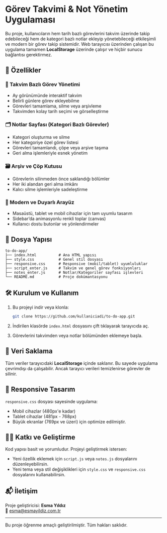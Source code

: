# Görev Takvimi & Not Yönetim Uygulaması

Bu proje, kullanıcıların hem tarih bazlı görevlerini takvim üzerinde takip edebileceği hem de kategori bazlı notlar ekleyip yönetebileceği etkileşimli ve modern bir görev takip sistemidir. Web tarayıcısı üzerinden çalışan bu uygulama tamamen **LocalStorage** üzerinde çalışır ve hiçbir sunucu bağlantısı gerektirmez.

## 🚀 Özellikler

### 📆 Takvim Bazlı Görev Yönetimi
- Ay görünümünde interaktif takvim
- Belirli günlere görev ekleyebilme
- Görevleri tamamlama, silme veya arşivleme
- Takvimden kolay tarih seçimi ve görselleştirme

### 🗂️ Notlar Sayfası (Kategori Bazlı Görevler)
- Kategori oluşturma ve silme
- Her kategoriye özel görev listesi
- Görevleri tamamlandı, çöpe veya arşive taşıma
- Geri alma işlemleriyle esnek yönetim

### 🗃️ Arşiv ve Çöp Kutusu
- Görevlerin silinmeden önce saklandığı bölümler
- Her iki alandan geri alma imkânı
- Kalıcı silme işlemleriyle sadeleştirme

### 🎨 Modern ve Duyarlı Arayüz
- Masaüstü, tablet ve mobil cihazlar için tam uyumlu tasarım
- Sidebar’da animasyonlu renkli toplar (canvas)
- Kullanıcı dostu butonlar ve yönlendirmeler

## 🧩 Dosya Yapısı

```
to-do-app/
├── index.html          # Ana HTML yapısı
├── style.css           # Genel stil dosyası
├── responsive.css      # Responsive (mobil/tablet) uyumluluklar
├── script_enter.js     # Takvim ve genel görev fonksiyonları
├── notes_enter.js      # Notlar/Kategoriler sayfası işlevleri
└── README.md           # Proje dokümantasyonu
```

## 🛠️ Kurulum ve Kullanım

1. Bu projeyi indir veya klonla:
   ```bash
   git clone https://github.com/kullaniciadi/to-do-app.git
   ```

2. İndirilen klasörde `index.html` dosyasını çift tıklayarak tarayıcıda aç.

3. Görevlerini takvimden veya notlar bölümünden eklemeye başla.

## 💾 Veri Saklama

Tüm veriler tarayıcıdaki **LocalStorage** içinde saklanır. Bu sayede uygulama çevrimdışı da çalışabilir. Ancak tarayıcı verileri temizlenirse görevler de silinir.

## 📱 Responsive Tasarım

`responsive.css` dosyası sayesinde uygulama:
- Mobil cihazlar (480px'e kadar)
- Tablet cihazlar (481px - 768px)
- Büyük ekranlar (769px ve üzeri) için optimize edilmiştir.

## 👩‍💻 Katkı ve Geliştirme

Kod yapısı basit ve yorumludur. Projeyi geliştirmek istersen:

- Yeni özellik eklemek için `script.js` veya `notes.js` dosyalarını düzenleyebilirsin.
- Yeni tema veya stil değişiklikleri için `style.css` ve `responsive.css` dosyalarını kullanabilirsin.

## 📬 İletişim

Proje geliştiricisi: **Esma Yıldız**  
📧 esma@esmayildiz.com.tr

---

Bu proje öğrenme amaçlı geliştirilmiştir. Tüm hakları saklıdır.
